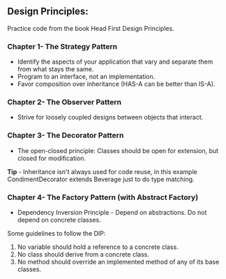 ## Design Principles:

Practice code from the book Head First Design Principles.

### Chapter 1- The Strategy Pattern

* Identify the aspects of your application that vary and separate them from what stays the same.
* Program to an interface, not an implementation.
* Favor composition over inheritance (HAS-A can be better than IS-A).

### Chapter 2- The Observer Pattern

* Strive for loosely coupled designs between objects that interact.

### Chapter 3- The Decorator Pattern

* The open-closed principle: Classes should be open for extension, but closed for modification.

**Tip** - Inheritance isn't always used for code reuse, in this example CondimentDecorator extends Beverage just to do type matching.

### Chapter 4- The Factory Pattern (with Abstract Factory)

* Dependency Inversion Principle - Depend on abstractions. Do not depend on concrete classes.

Some guidelines to follow the DIP:

1. No variable should hold a reference to a concrete class.
2. No class should derive from a concrete class.
3. No method should override an implemented method of any of its base classes.